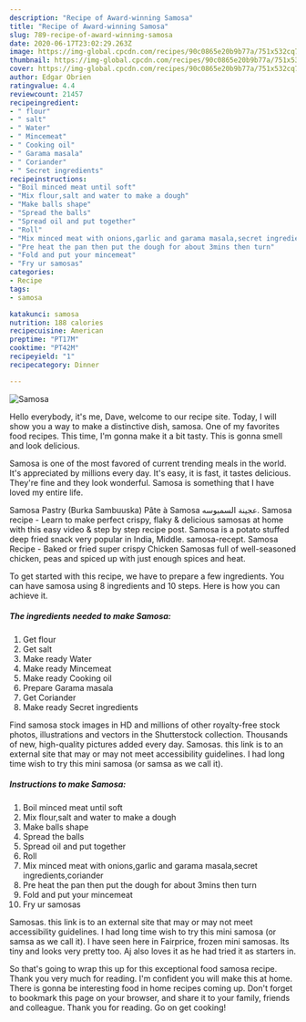 ```yaml
---
description: "Recipe of Award-winning Samosa"
title: "Recipe of Award-winning Samosa"
slug: 789-recipe-of-award-winning-samosa
date: 2020-06-17T23:02:29.263Z
image: https://img-global.cpcdn.com/recipes/90c0865e20b9b77a/751x532cq70/samosa-recipe-main-photo.jpg
thumbnail: https://img-global.cpcdn.com/recipes/90c0865e20b9b77a/751x532cq70/samosa-recipe-main-photo.jpg
cover: https://img-global.cpcdn.com/recipes/90c0865e20b9b77a/751x532cq70/samosa-recipe-main-photo.jpg
author: Edgar Obrien
ratingvalue: 4.4
reviewcount: 21457
recipeingredient:
- " flour"
- " salt"
- " Water"
- " Mincemeat"
- " Cooking oil"
- " Garama masala"
- " Coriander"
- " Secret ingredients"
recipeinstructions:
- "Boil minced meat until soft"
- "Mix flour,salt and water to make a dough"
- "Make balls shape"
- "Spread the balls"
- "Spread oil and put together"
- "Roll"
- "Mix minced meat with onions,garlic and garama masala,secret ingredients,coriander"
- "Pre heat the pan then put the dough for about 3mins then turn"
- "Fold and put your mincemeat"
- "Fry ur samosas"
categories:
- Recipe
tags:
- samosa

katakunci: samosa 
nutrition: 188 calories
recipecuisine: American
preptime: "PT17M"
cooktime: "PT42M"
recipeyield: "1"
recipecategory: Dinner

---
```



![Samosa](https://img-global.cpcdn.com/recipes/90c0865e20b9b77a/751x532cq70/samosa-recipe-main-photo.jpg)

Hello everybody, it's me, Dave, welcome to our recipe site. Today, I will show you a way to make a distinctive dish, samosa. One of my favorites food recipes. This time, I'm gonna make it a bit tasty. This is gonna smell and look delicious.

Samosa is one of the most favored of current trending meals in the world. It's appreciated by millions every day. It's easy, it is fast, it tastes delicious. They're fine and they look wonderful. Samosa is something that I have loved my entire life.

Samosa Pastry (Burka Sambuuska) Pâte à Samosa عجينة السمبوسه. Samosa recipe - Learn to make perfect crispy, flaky &amp; delicious samosas at home with this easy video &amp; step by step recipe post. Samosa is a potato stuffed deep fried snack very popular in India, Middle. samosa-recept. Samosa Recipe - Baked or fried super crispy Chicken Samosas full of well-seasoned chicken, peas and spiced up with just enough spices and heat.


To get started with this recipe, we have to prepare a few ingredients. You can have samosa using 8 ingredients and 10 steps. Here is how you can achieve it.

<!--inarticleads1-->

##### The ingredients needed to make Samosa:

1. Get  flour
1. Get  salt
1. Make ready  Water
1. Make ready  Mincemeat
1. Make ready  Cooking oil
1. Prepare  Garama masala
1. Get  Coriander
1. Make ready  Secret ingredients


Find samosa stock images in HD and millions of other royalty-free stock photos, illustrations and vectors in the Shutterstock collection. Thousands of new, high-quality pictures added every day. Samosas. this link is to an external site that may or may not meet accessibility guidelines. I had long time wish to try this mini samosa (or samsa as we call it). 

<!--inarticleads2-->

##### Instructions to make Samosa:

1. Boil minced meat until soft
1. Mix flour,salt and water to make a dough
1. Make balls shape
1. Spread the balls
1. Spread oil and put together
1. Roll
1. Mix minced meat with onions,garlic and garama masala,secret ingredients,coriander
1. Pre heat the pan then put the dough for about 3mins then turn
1. Fold and put your mincemeat
1. Fry ur samosas


Samosas. this link is to an external site that may or may not meet accessibility guidelines. I had long time wish to try this mini samosa (or samsa as we call it). I have seen here in Fairprice, frozen mini samosas. Its tiny and looks very pretty too. Aj also loves it as he had tried it as starters in. 

So that's going to wrap this up for this exceptional food samosa recipe. Thank you very much for reading. I'm confident you will make this at home. There is gonna be interesting food in home recipes coming up. Don't forget to bookmark this page on your browser, and share it to your family, friends and colleague. Thank you for reading. Go on get cooking!
